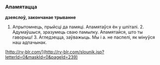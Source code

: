 ### Апамятацца
**дзеяслоў, закончанае трыванне**

1. Апрытомнець, прыйсці да памяці. Апамятаўся ён у шпіталі. 2. Адумаўшыся, зразумець сваю памылку. Апамятайся, што ты гаворыш! 3. Агледзецца, заўважыць. Мы і а. не паспелі, як мінуўся наш адпачынак.

<a rel="author">[http://rv-blr.com/](http://rv-blr.com/slounik.jsp?letterId=0&maskId=0&pageId=239)</a>
